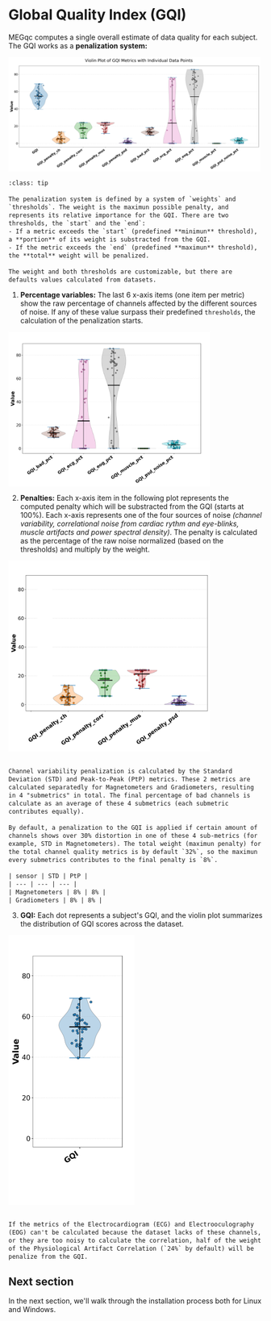 # Global Quality Index (GQI)

MEGqc computes a single overall estimate of data quality for each subject. The GQI works as a **penalization system:** 



<img src="../static/gqi/gqi_1.png" alt="gqi" width="500px" align="center">


```{admonition} Explanation of the penalization system
:class: tip

The penalization system is defined by a system of `weights` and `thresholds`. The weight is the maximun possible penalty, and represents its relative importance for the GQI. There are two thresholds, the `start` and the `end`:
- If a metric exceeds the `start` (predefined **minimun** threshold), a **portion** of its weight is substracted from the GQI.
- If the metric exceeds the `end` (predefined **maximun** threshold), the **total** weight will be penalized.

The weight and both thresholds are customizable, but there are defaults values calculated from datasets.
```

1. **Percentage variables:** The last 6 x-axis items (one item per metric) show the raw percentage of channels affected by the different sources of noise. If any of these value surpass their predefined `thresholds`, the calculation of the penalization starts.

<img src="../static/gqi/03.png" alt="gqi-3" width="400px" align="center">



2. **Penalties:** Each x-axis item in the following plot represents the computed penalty which will be substracted from the GQI (starts at 100%). Each x-axis represents one of the four sources of noise *(channel variability, correlational noise from cardiac rythm and eye-blinks, muscle artifacts and power spectral density)*. The penalty is calculated as the percentage of the raw noise normalized (based on the thresholds) and multiply by the weight.

<img src="../static/gqi/02.png" alt="gqi-2" width="400px" align="center">


```{dropdown} Example: Channel variability calculation

Channel variability penalization is calculated by the Standard Deviation (STD) and Peak-to-Peak (PtP) metrics. These 2 metrics are calculated separatedly for Magnetometers and Gradiometers, resulting in 4 "submetrics" in total. The final percentage of bad channels is calculate as an average of these 4 submetrics (each submetric contributes equally).

By default, a penalization to the GQI is applied if certain amount of channels shows over 30% distortion in one of these 4 sub-metrics (for example, STD in Magnetometers). The total weight (maximun penalty) for the total channel quality metrics is by default `32%`, so the maximun every submetrics contributes to the final penalty is `8%`. 

| sensor | STD | PtP |
| --- | --- | --- |
| Magnetometers | 8% | 8% |
| Gradiometers | 8% | 8% |

``` 


3. **GQI:** Each dot represents a subject's GQI, and the violin plot summarizes the distribution of GQI scores across the dataset.
<img src="../static/gqi/01.png" alt="gqi-1" width="250px" align="center">

```{warning}

If the metrics of the Electrocardiogram (ECG) and Electrooculography (EOG) can't be calculated because the dataset lacks of these channels, or they are too noisy to calculate the correlation, half of the weight of the Physiological Artifact Correlation (`24%` by default) will be penalize from the GQI.

```

## Next section
In the next section, we'll walk through the installation process both for Linux and Windows.


